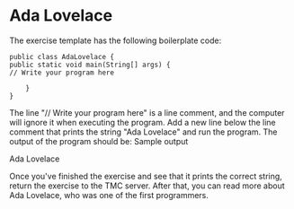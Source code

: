 # Ada Lovelace

The exercise template has the following boilerplate code:

```
public class AdaLovelace {
public static void main(String[] args) {
// Write your program here

    }
}
```

The line "// Write your program here" is a line comment, and the computer will ignore it when executing the program. Add a new line below the line comment that prints the string "Ada Lovelace" and run the program. The output of the program should be:
Sample output

Ada Lovelace

Once you've finished the exercise and see that it prints the correct string, return the exercise to the TMC server. After that, you can read more about Ada Lovelace, who was one of the first programmers.